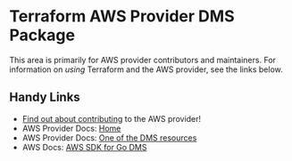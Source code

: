 # Terraform AWS Provider DMS Package

This area is primarily for AWS provider contributors and maintainers. For information on _using_ Terraform and the AWS provider, see the links below.


## Handy Links

* [Find out about contributing](../../../docs/contributing) to the AWS provider!
* AWS Provider Docs: [Home](https://registry.terraform.io/providers/hashicorp/aws/latest/docs)
* AWS Provider Docs: [One of the DMS resources](https://registry.terraform.io/providers/hashicorp/aws/latest/docs/resources/dms_certificate)
* AWS Docs: [AWS SDK for Go DMS](https://docs.aws.amazon.com/sdk-for-go/api/service/databasemigrationservice/)
